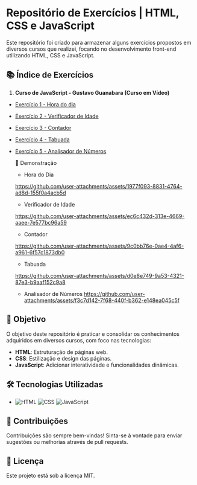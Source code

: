 # Repositório de Exercícios | HTML, CSS e JavaScript

Este repositório foi criado para armazenar alguns exercícios propostos em diversos cursos que realizei, focando no desenvolvimento front-end utilizando HTML, CSS e JavaScript.

## 📚 Índice de Exercícios

1. **Curso de JavaScript - Gustavo Guanabara (Curso em Vídeo)**
- [Exercício 1 - Hora do dia](https://github.com/marevandro/Exer-HTML-CSS-e-JavaScript/tree/master/Curso%20Em%20Video%20-%20JavaScript/Hora%20do%20dia)
- [Exercício 2 - Verificador de Idade](https://github.com/marevandro/Exer-HTML-CSS-e-JavaScript/tree/master/Curso%20Em%20Video%20-%20JavaScript/Verificador%20de%20Idade)
- [Exercício 3 - Contador](https://github.com/marevandro/Exer-HTML-CSS-e-JavaScript/tree/master/Curso%20Em%20Video%20-%20JavaScript/Contador)
- [Exercício 4 - Tabuada](https://github.com/marevandro/Exer-HTML-CSS-e-JavaScript/tree/master/Curso%20Em%20Video%20-%20JavaScript/Tabuada)
- [Exercício 5 - Analisador de Números](https://github.com/marevandro/Exer-HTML-CSS-e-JavaScript/tree/master/Curso%20Em%20Video%20-%20JavaScript/Analisador%20de%20N%C3%BAmeros)

  
  🎥 Demonstração
  
  - Hora do Dia

  https://github.com/user-attachments/assets/1977f093-8831-4764-ad8d-155f0a4acb5d

  - Verificador de Idade

  https://github.com/user-attachments/assets/ec6c432d-313e-4669-aaee-7e577bc96a59

  - Contador

  https://github.com/user-attachments/assets/9c0bb76e-0ae4-4af6-a961-6f57c1873db0

  - Tabuada

  https://github.com/user-attachments/assets/d0e8e749-9a53-4321-87e3-b9aaf152c9a8

  - Analisador de Números
  https://github.com/user-attachments/assets/f3c7d142-7f68-440f-b362-e148ea045c5f
  

## 🚀 Objetivo

O objetivo deste repositório é praticar e consolidar os conhecimentos adquiridos em diversos cursos, com foco nas tecnologias:

- **HTML**: Estruturação de páginas web.
- **CSS**: Estilização e design das páginas.
- **JavaScript**: Adicionar interatividade e funcionalidades dinâmicas.

## 🛠️ Tecnologias Utilizadas

- ![HTML](https://img.shields.io/badge/HTML-239120?style=for-the-badge&logo=html5&logoColor=white) ![CSS](https://img.shields.io/badge/CSS-239120?&style=for-the-badge&logo=css3&logoColor=white) ![JavaScript](https://img.shields.io/badge/JavaScript-F7DF1E?style=for-the-badge&logo=javascript&logoColor=black)

## 📝 Contribuições

Contribuições são sempre bem-vindas! Sinta-se à vontade para enviar sugestões ou melhorias através de pull requests.

## 📄 Licença

Este projeto está sob a licença MIT.
